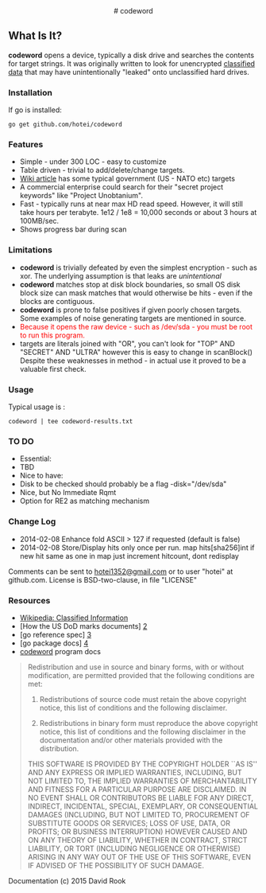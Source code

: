 <center> 
# codeword 
</center>


## What Is It?

__codeword__ opens
a device, typically a disk drive and searches the contents for target strings.
It was originally written to look for unencrypted [classified data][1] that may have
unintentionally "leaked" onto unclassified hard drives.  

### Installation 

If go is installed:

```
go get github.com/hotei/codeword
```

### Features

* Simple - under 300 LOC - easy to customize
* Table driven - trivial to add/delete/change targets. 
 * [Wiki article][1] has some typical government (US - NATO etc) targets 
 * A commercial enterprise could 
search for their "secret project keywords" like "Project Unobtanium".  
* Fast - typically runs at near max HD read speed.  However, it will still take hours 
per terabyte.  1e12 / 1e8 = 10,000 seconds or about 3 hours at 100MB/sec.
* Shows progress bar during scan

### Limitations

* __codeword__ is trivially defeated by even the simplest encryption - such as xor.
The underlying assumption is that leaks are _unintentional_
* __codeword__ matches stop at disk block boundaries, so small OS disk block size can
mask matches that would otherwise be hits - even if the blocks are contiguous.
* __codeword__ is prone to false positives if given poorly chosen targets.  Some
examples of noise generating targets are mentioned in source.
* <font color="red">Because it opens the raw device - such as /dev/sda - 
you must be root to run this program.</font>
* targets are literals joined with "OR", you can't look for "TOP" AND "SECRET" AND "ULTRA"
 however this is easy to change in scanBlock()
Despite these weaknesses in method - in actual use it proved to be a valuable first check.  

### Usage

Typical usage is :

```codeword | tee codeword-results.txt```

### 
### TO DO
* Essential:
 * TBD
* Nice to have:
 * Disk to be checked should probably be a flag -disk="/dev/sda"
* Nice, but No Immediate Rqmt
 * Option for RE2 as matching mechanism 

### Change Log
* 2014-02-08 Enhance fold ASCII > 127 if requested (default is false)
* 2014-02-08 Store/Display hits only once per run.  map hits[sha256]int  if new hit same as
one in map just increment hitcount, dont redisplay

Comments can be sent to <hotei1352@gmail.com> or to user "hotei" at github.com.
License is BSD-two-clause, in file "LICENSE"

### Resources

* [Wikipedia: Classified Information][1]
* [How the US DoD marks documents] [2]
* [go reference spec] [3]
* [go package docs] [4]
* [codeword][5] program docs

[1]: http://en.wikipedia.org/wiki/Classified_information "http://en.wikipedia.org/wiki/Classified_information"
[2]: http://www.dtic.mil/dtic/pdf/customer/STINFOdata/DoD5200_1ph.pdf "http://www.dtic.mil/dtic/pdf/customer/STINFOdata/DoD5200_1ph.pdf"
[3]: http://golang.org/ref/spec/ "go reference spec"
[4]: http://golang.org/pkg/ "go package docs"
[5]: http://github.com/hotei/codeword "github.com/hotei/codeword"

 
> Redistribution and use in source and binary forms, with or without modification, are
> permitted provided that the following conditions are met:
> 
>    1. Redistributions of source code must retain the above copyright notice, this list of
>       conditions and the following disclaimer.
> 
>    2. Redistributions in binary form must reproduce the above copyright notice, this list
>       of conditions and the following disclaimer in the documentation and/or other materials
>       provided with the distribution.
> 
> THIS SOFTWARE IS PROVIDED BY THE COPYRIGHT HOLDER ``AS IS'' AND ANY EXPRESS OR IMPLIED
> WARRANTIES, INCLUDING, BUT NOT LIMITED TO, THE IMPLIED WARRANTIES OF MERCHANTABILITY AND
> FITNESS FOR A PARTICULAR PURPOSE ARE DISCLAIMED. IN NO EVENT SHALL <COPYRIGHT HOLDER> OR
> CONTRIBUTORS BE LIABLE FOR ANY DIRECT, INDIRECT, INCIDENTAL, SPECIAL, EXEMPLARY, OR
> CONSEQUENTIAL DAMAGES (INCLUDING, BUT NOT LIMITED TO, PROCUREMENT OF SUBSTITUTE GOODS OR
> SERVICES; LOSS OF USE, DATA, OR PROFITS; OR BUSINESS INTERRUPTION) HOWEVER CAUSED AND ON
> ANY THEORY OF LIABILITY, WHETHER IN CONTRACT, STRICT LIABILITY, OR TORT (INCLUDING
> NEGLIGENCE OR OTHERWISE) ARISING IN ANY WAY OUT OF THE USE OF THIS SOFTWARE, EVEN IF
> ADVISED OF THE POSSIBILITY OF SUCH DAMAGE.

Documentation (c) 2015 David Rook 

